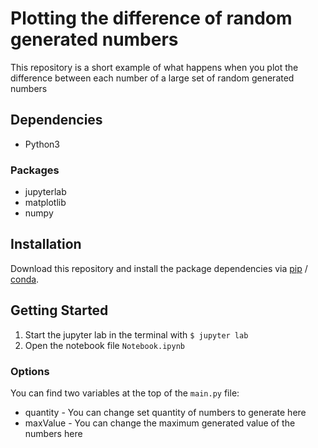 # Plotting the difference of random generated numbers

This repository is a short example of what happens when you plot the difference between each number of a large set 
of random generated numbers

## Dependencies
- Python3

### Packages
- jupyterlab
- matplotlib
- numpy

## Installation

Download this repository and install the package dependencies via [pip](https://pypi.org/project/pip/) / [conda](https://anaconda.org/anaconda/conda/).

## Getting Started

1. Start the jupyter lab in the terminal with ```$ jupyter lab```
2. Open the notebook file ```Notebook.ipynb```

### Options
You can find two variables at the top of the ```main.py``` file:
- quantity - You can change set quantity of numbers to generate here
- maxValue - You can change the maximum generated value of the numbers here

